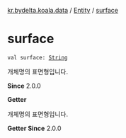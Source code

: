 [kr.bydelta.koala.data](../index.md) / [Entity](index.md) / [surface](./surface.md)

# surface

`val surface: `[`String`](https://kotlinlang.org/api/latest/jvm/stdlib/kotlin/-string/index.html)

개체명의 표면형입니다.

**Since**
2.0.0

**Getter**

개체명의 표면형입니다.

**Getter Since**
2.0.0

